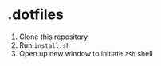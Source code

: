 # .dotfiles

1. Clone this repository
2. Run `install.sh`
3. Open up new window to initiate `zsh` shell